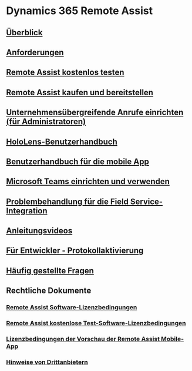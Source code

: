 # Dynamics 365 Remote Assist
## [Überblick](index.md)
## [Anforderungen](requirements.md)
## [Remote Assist kostenlos testen](try-remote-assist-free.md)
## [Remote Assist kaufen und bereitstellen](buy-and-deploy-remote-assist.md)
## [Unternehmensübergreifende Anrufe einrichten (für Administratoren)](cross-company-calling.md)
## [HoloLens-Benutzerhandbuch](user-guide.md)
## [Benutzerhandbuch für die mobile App](mobile-app.md)
## [Microsoft Teams einrichten und verwenden](use-microsoft-teams-with-remote-assist.md)
## [Problembehandlung für die Field Service-Integration](troubleshoot-field-service.md)
## [Anleitungsvideos](https://go.microsoft.com/fwlink/p/?linkid=2021485)
## [Für Entwickler - Protokollaktivierung](protocol-activation.md)
## [Häufig gestellte Fragen](faq.md)
## Rechtliche Dokumente
### [Remote Assist Software-Lizenzbedingungen](../legal/remote-assist-license-terms.md)
### [Remote Assist kostenlose Test-Software-Lizenzbedingungen](../legal/remote-assist-license-terms-free-trial.md)
### [Lizenzbedingungen der Vorschau der Remote Assist Mobile-App](../legal/remote-assist-mobile-terms.md)
### [Hinweise von Drittanbietern](../legal/remote-assist-third-party-notice.md)
